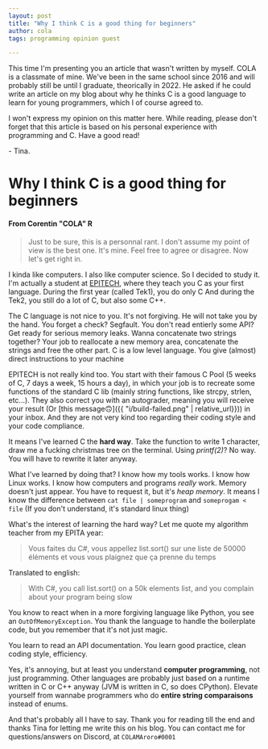 ```yaml
---
layout: post
title: "Why I think C is a good thing for beginners"
author: cola
tags: programming opinion guest

---
```


This time I'm presenting you an article that wasn't written by myself. COLA is
a classmate of mine. We've been in the same school since 2016 and will probably
still be until I graduate, theorically in 2022. He asked if he could write an
article on my blog about why he thinks C is a good language to learn for young
programmers, which I of course agreed to.

I won't express my opinion on this matter here. While reading, please don't
forget that this article is based on his personal experience with programming
and C. Have a good read!

\- Tina.

# Why I think C is a good thing for beginners

#### From Corentin "COLA" R


>Just to be sure, this is a personnal rant.
I don't assume my point of view is the best one. It's mine.
Feel free to agree or disagree. Now let's get right in.


I kinda like computers. I also like computer science. So I decided to study it.
I'm actually a student at [EPITECH](http://epitech.eu), where they teach you C
as your first language. During the first year (called Tek1), you do only C
And during the Tek2, you still do a lot of C, but also some C++.

The C language is not nice to you. It's not forgiving. He will not take you by
the hand. You forget a check? Segfault. You don't read entierly some API?
Get ready for serious memory leaks. Wanna concatenate two strings together?
Your job to reallocate a new memory area, concatenate the strings and free the
other part. C is a low level language. You give (almost) direct instructions
to your machine

EPITECH is not really kind too. You start with their famous C Pool (5 weeks of 
C, 7 days a week, 15 hours a day), in which your job is to recreate some
functions of the standard C lib (mainly string functions, like strcpy, strlen,
etc...). They also correct you with an autograder, meaning you will receive
your result (Or [this message🙃]({{ "i/build-failed.png" | relative_url}})) in
your inbox. And they are not very kind too regarding their coding style and
your code compliance.

It means I've learned C the **hard way**. Take the function to write 1
character, draw me a fucking christmas tree on the terminal. Using *printf(2)*?
No way. You will have to rewrite it later anyway.

What I've learned by doing that? I know how my tools works. I know how Linux
works. I know how computers and programs *really* work. Memory doesn't just
appear. You have to request it, but it's *heap memory*. It means I know
the difference between `cat file | someprogram` and `someprogam < file`
(If you don't understand, it's standard linux thing)

What's the interest of learning the hard way? Let me quote my algorithm teacher
from my EPITA year:
>Vous faites du C#, vous appellez list.sort() sur une liste de 50000 éléments
et vous vous plaignez que ça prenne du temps

Translated to english:
>With C#, you call list.sort() on a 50k elements list, and you complain about
your program being slow

You know to react when in a more forgiving language like Python, you see an
`OutOfMemoryException`. You thank the language to handle the boilerplate code,
but you remember that it's not just magic.

You learn to read an API documentation. You learn good practice, clean
coding style, efficiency.

Yes, it's annoying, but at least you understand **computer programming**, not
just programming. Other languages are probably just based on a runtime written
in C or C++ anyway (JVM is written in C, so does CPython). Elevate yourself
from wannabe programmers who do **entire string comparaisons** instead of
enums.


And that's probably all I have to say. Thank you for reading till the end and
thanks Tina for letting me write this on his blog. You can contact me for
questions/answers on Discord, at `COLAMAroro#0001`
